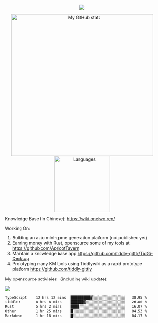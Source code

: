 <a href="https://github.com/linonetwo">
    <p align="center">
        <img src="https://github-profile-trophy.vercel.app/?username=linonetwo&column=7&theme=onedark"/>
    </p>
</a>
<a align="center" href="https://github.com/linonetwo">
  <p align="center">
    <img src="https://github-readme-stats.vercel.app/api?username=linonetwo&show_icons=true&count_private=true" alt="My GitHub stats" width="465"/>
    <img src="https://github-readme-stats.vercel.app/api/top-langs/?username=linonetwo&layout=compact&langs_count=10" alt="Languages" height="183">
  </p>
</a>

Knowledge Base (In Chinese): https://wiki.onetwo.ren/

Working On: 

1. Building an auto mini-game generation platform (not published yet)
1. Earning money with Rust, opensource some of my tools at https://github.com/ApricotTavern
1. Maintain a knowledge base app https://github.com/tiddly-gittly/TidGi-Desktop
1. Prototyping many KM tools using Tiddlywiki as a rapid prototype platform https://github.com/tiddly-gittly

My opensource activieies （including wiki update):

![](https://visitor-badge.glitch.me/badge?page_id=linonetwo.linonetwo)

<!--START_SECTION:waka-->

```txt
TypeScript    12 hrs 12 mins  █████████▓░░░░░░░░░░░░░░░   38.95 %
tiddler       8 hrs 8 mins    ██████▓░░░░░░░░░░░░░░░░░░   26.00 %
Rust          5 hrs 2 mins    ████░░░░░░░░░░░░░░░░░░░░░   16.07 %
Other         1 hr 25 mins    █░░░░░░░░░░░░░░░░░░░░░░░░   04.53 %
Markdown      1 hr 18 mins    █░░░░░░░░░░░░░░░░░░░░░░░░   04.17 %
```

<!--END_SECTION:waka-->
